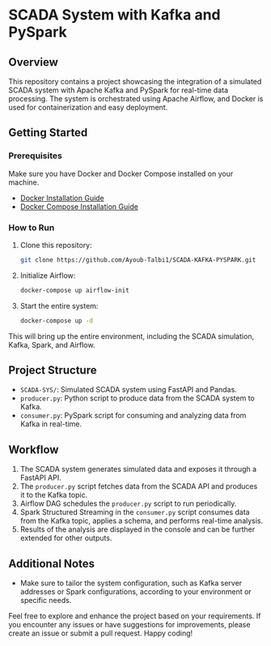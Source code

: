 # SCADA System with Kafka and PySpark

## Overview

This repository contains a project showcasing the integration of a simulated SCADA system with Apache Kafka and PySpark for real-time data processing. The system is orchestrated using Apache Airflow, and Docker is used for containerization and easy deployment.

## Getting Started

### Prerequisites

Make sure you have Docker and Docker Compose installed on your machine.

- [Docker Installation Guide](https://docs.docker.com/get-docker/)
- [Docker Compose Installation Guide](https://docs.docker.com/compose/install/)

### How to Run

1. Clone this repository:

   ```bash
   git clone https://github.com/Ayoub-Talbi1/SCADA-KAFKA-PYSPARK.git
   ```

2. Initialize Airflow:

   ```bash
   docker-compose up airflow-init
   ```

3. Start the entire system:

   ```bash
   docker-compose up -d
   ```

This will bring up the entire environment, including the SCADA simulation, Kafka, Spark, and Airflow.

## Project Structure

- `SCADA-SYS/`: Simulated SCADA system using FastAPI and Pandas.
- `producer.py`: Python script to produce data from the SCADA system to Kafka.
- `consumer.py`: PySpark script for consuming and analyzing data from Kafka in real-time.

## Workflow

1. The SCADA system generates simulated data and exposes it through a FastAPI API.
2. The `producer.py` script fetches data from the SCADA API and produces it to the Kafka topic.
3. Airflow DAG schedules the `producer.py` script to run periodically.
4. Spark Structured Streaming in the `consumer.py` script consumes data from the Kafka topic, applies a schema, and performs real-time analysis.
5. Results of the analysis are displayed in the console and can be further extended for other outputs.

## Additional Notes

- Make sure to tailor the system configuration, such as Kafka server addresses or Spark configurations, according to your environment or specific needs.

Feel free to explore and enhance the project based on your requirements. If you encounter any issues or have suggestions for improvements, please create an issue or submit a pull request. Happy coding!
